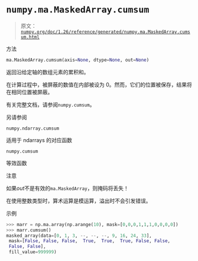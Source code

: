 # `numpy.ma.MaskedArray.cumsum`

> 原文：[`numpy.org/doc/1.26/reference/generated/numpy.ma.MaskedArray.cumsum.html`](https://numpy.org/doc/1.26/reference/generated/numpy.ma.MaskedArray.cumsum.html)

方法

```py
ma.MaskedArray.cumsum(axis=None, dtype=None, out=None)
```

返回沿给定轴的数组元素的累积和。

在计算过程中，被屏蔽的数值在内部被设为 0。然而，它们的位置被保存，结果将在相同位置被屏蔽。

有关完整文档，请参阅`numpy.cumsum`。

另请参阅

`numpy.ndarray.cumsum`

适用于 ndarrays 的对应函数

`numpy.cumsum`

等效函数

注意

如果*out*不是有效的`ma.MaskedArray`，则掩码将丢失！

在使用整数类型时，算术运算是模运算，溢出时不会引发错误。

示例

```py
>>> marr = np.ma.array(np.arange(10), mask=[0,0,0,1,1,1,0,0,0,0])
>>> marr.cumsum()
masked_array(data=[0, 1, 3, --, --, --, 9, 16, 24, 33],
 mask=[False, False, False,  True,  True,  True, False, False,
 False, False],
 fill_value=999999) 
```
